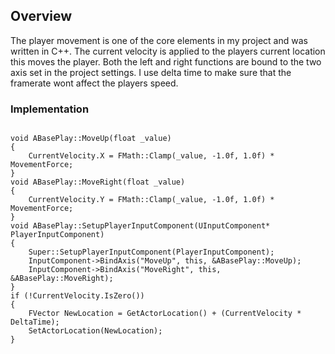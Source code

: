 ## Overview

The player movement is one of the core elements in my project and was written in C++.
The current velocity is applied to the players current location this moves the player. Both the left and right functions are bound to the two axis set in the project settings. I use delta time to make sure that the framerate wont affect the players speed.

### Implementation

<pre><code>
void ABasePlay::MoveUp(float _value)
{
	CurrentVelocity.X = FMath::Clamp(_value, -1.0f, 1.0f) * MovementForce;
}
void ABasePlay::MoveRight(float _value)
{
	CurrentVelocity.Y = FMath::Clamp(_value, -1.0f, 1.0f) * MovementForce;
}
void ABasePlay::SetupPlayerInputComponent(UInputComponent* PlayerInputComponent)
{
	Super::SetupPlayerInputComponent(PlayerInputComponent);
	InputComponent->BindAxis("MoveUp", this, &ABasePlay::MoveUp);
	InputComponent->BindAxis("MoveRight", this, &ABasePlay::MoveRight);
}
if (!CurrentVelocity.IsZero())
{
	FVector NewLocation = GetActorLocation() + (CurrentVelocity * DeltaTime);
	SetActorLocation(NewLocation);
}
</code></pre>
